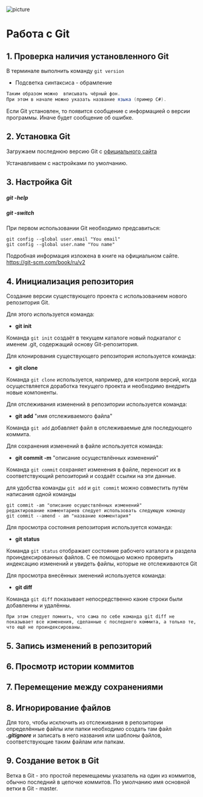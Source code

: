 ![picture](git.png)
# Работа с Git

## 1. Проверка наличия установленного Git
В терминале выполнить команду `git version`

* Подсветка синтаксиса - обрамление 
```C#
Таким образом можно  вписывать чёрный фон.
При этом в начале можно указать название языка (пример C#).
```
Если Git установлен, то появится сообщение с информацией о версии программы. Иначе будет сообщение об ошибке.
## 2. Установка Git
Загружаем последнюю версию Git с [официального сайта](https://git-scm.com/downloads)

Устанавливаем с настройками по умолчанию.
## 3. Настройка Git
##### **git -help**
##### **git -switch**
При первом использовании Git необходимо предсавиться:
```Git
git config --global user.email "You email"
git config --global user.name "You name"
```
Подробная информация изложена в книге на официальном сайте.
https://git-scm.com/book/ru/v2

## 4. Инициализация репозитория

Создание версии существующего проекта с использованием нового репозитория Git.

Для этого используется команда:
* **git init**

Команда `git init` создаёт в текущем каталоге новый подкаталог с именем .git, содержащий основу Git-репозитория.

Для клонирования существующего репозитория используется команда:
* **git clone**

Команда `git clone` используется, например, для контроля версий, когда осуществляется доработка текущего проекта и необходимо внедрить новые компоненты.

Для отслеживания изменений в репозитории используется команда:
* **git add** "имя отслеживаемого файла"

Команда `git add` добавляет файл в отслеживаемые для последующего коммита.

Для сохранения изменений в файле используется команда:
* **git commit -m** "описание осуществлённых изменений"

Команда `git commit` сохраняет изменения в файле, переносит их в соответствующий репозиторий и создаёт ссылки на эти данные.

для удобства команды `git add` и `git commit` можно совместить путём написания одной команды
```
git commit -am "описание осуществлённых изменений"
редактирование комментариев следует использовать следующую команду
git commit --amend - am "название комментария"
```
Для просмотра состояния репозитория используется команда:
* **git status**

Команда `git status` отображает состояние рабочего каталога и раздела проиндексированных файлов. С ее помощью можно проверить индексацию изменений и увидеть файлы, которые не отслеживаются Git

Для просмотра внесённых зменений используется команда:
* **git diff**

Команда `git diff` показывает непосредственно какие строки были добавленны и удалённы.

```
При этом следует помнить, что сама по себе команда git diff не показывает все изменения, сделанные с последнего коммита, а только те, что ещё не проиндексированы.
```
## 5. Запись изменений в репозиторий

## 6. Просмотр истории коммитов

## 7. Перемещение между сохранениями

## 8. Игнорирование файлов
Для того, чтобы исключить из отслеживания в репозитории определённые файлы или папки необходимо создать там файл ***.gitignore*** и записать в него названия или шаблоны файлов, соответствующие таким файлам или папкам.

## 9. Создание веток в Git
Ветка в Git - это простой перемещаемы указатель на один из коммитов, обычно последний в цепочке коммитов.
По умолчанию имя основной ветки в Git - master.
